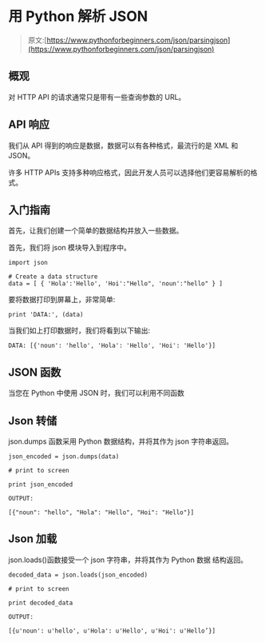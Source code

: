 # 用 Python 解析 JSON

> 原文:[https://www.pythonforbeginners.com/json/parsingjson](https://www.pythonforbeginners.com/json/parsingjson)

## 概观

对 HTTP API 的请求通常只是带有一些查询参数的 URL。

## API 响应

我们从 API 得到的响应是数据，数据可以有各种格式，最流行的是 XML 和 JSON。

许多 HTTP APIs 支持多种响应格式，因此开发人员可以选择他们更容易解析的格式。

## 入门指南

首先，让我们创建一个简单的数据结构并放入一些数据。

首先，我们将 json 模块导入到程序中。

```
import json

# Create a data structure
data = [ { 'Hola':'Hello', 'Hoi':"Hello", 'noun':"hello" } ]
```

要将数据打印到屏幕上，非常简单:

```
print 'DATA:', (data)
```

当我们如上打印数据时，我们将看到以下输出:

```
DATA: [{'noun': 'hello', 'Hola': 'Hello', 'Hoi': 'Hello'}]
```

## JSON 函数

当您在 Python 中使用 JSON 时，我们可以利用不同函数

## Json 转储

json.dumps 函数采用 Python 数据结构，并将其作为 json 字符串返回。

```
json_encoded = json.dumps(data)

# print to screen

print json_encoded

OUTPUT:

[{"noun": "hello", "Hola": "Hello", "Hoi": "Hello"}]
```

## Json 加载

json.loads()函数接受一个 json 字符串，并将其作为 Python 数据
结构返回。

```
decoded_data = json.loads(json_encoded)

# print to screen

print decoded_data

OUTPUT:

[{u'noun': u'hello', u'Hola': u'Hello', u'Hoi': u'Hello’}]
```